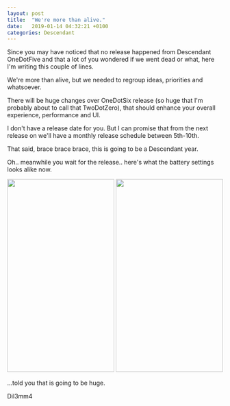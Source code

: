 ```yaml
---
layout: post
title:  "We're more than alive."
date:   2019-01-14 04:32:21 +0100
categories: Descendant
---
```

 
Since you may have noticed that no release happened from Descendant OneDotFive and that a lot of you wondered if we went dead or what, here I'm writing this couple of lines. 

We're more than alive, but we needed to regroup ideas, priorities and whatsoever. 

There will be huge changes over OneDotSix release (so huge that I'm probably about to call that TwoDotZero), that should enhance your overall experience, performance and UI. 

I don't have a release date for you. 
But I can promise that from the next release on we'll have a monthly release schedule between 5th-10th.

That said, brace brace brace, this is going to be a Descendant year.

Oh.. meanwhile you wait for the release.. here's what the battery settings looks alike now. 


<img src="https://i.imgur.com/Us2A1wl.jpg" width="250" height="450" >

<img src="https://i.imgur.com/Us2A1wl.jpg" style="width:250px !important; height:450 !important;"/>


...told you that is going to be huge.

Dil3mm4
